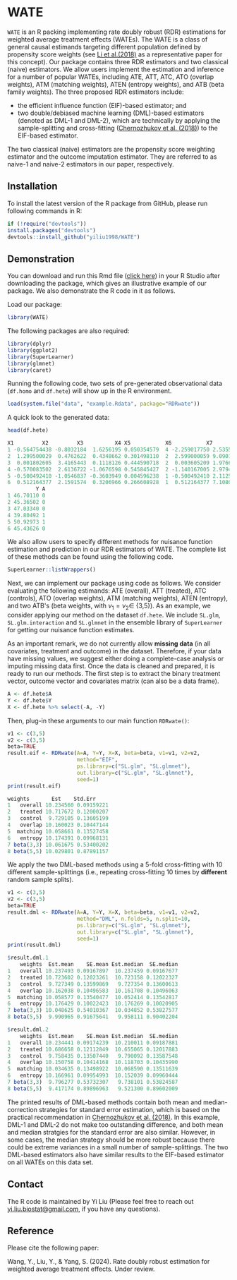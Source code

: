 # WATE
`WATE` is an R packing implementing rate doubly robust (RDR) estimations for weighted average treatment effects (WATEs). The WATE is a class of general causal estimands targeting different population defined by propensity score weights (see [Li et al.(2018)](https://www.tandfonline.com/doi/full/10.1080/01621459.2016.1260466) as a representative paper for this concept). Our package contains three RDR estimators and two classical (naive) estimators. We allow users implement the estimation and inference for a number of popular WATEs, including ATE, ATT, ATC, ATO (overlap weights), ATM (matching weights), ATEN (entropy weights), and ATB (beta family weights). The three proposed RDR estimators include: 

* the efficient influence function (EIF)-based estimator; and
* two double/debiased machine learning (DML)-based estimators (denoted as DML-1 and DML-2), which are technically by applying the sample-splitting and cross-fitting ([Chernozhukov et al. (2018)](https://academic.oup.com/ectj/article/21/1/C1/5056401)) to the EIF-based estimator.

The two classical (naive) estimators are the propensity score weighting estimator and the outcome imputation estimator. They are referred to as naive-1 and naive-2 estimators in our paper, respectively. 

## Installation
To install the latest version of the R package from GitHub, please run following commands in R:

```r
if (!require("devtools"))
install.packages("devtools")
devtools::install_github("yiliu1998/WATE")
```

## Demonstration
You can download and run this Rmd file ([click here](https://github.com/yiliu1998/Rate-DR-WATE/tree/main/vignettes)) in your R Studio after downloading the package, which gives an illustrative example of our package. We also demonstrate the R code in it as follows. 

Load our package: 

```r
library(WATE)
```

The following packages are also required:

```r
library(dplyr)
library(ggplot2)
library(SuperLearner)
library(glmnet)
library(caret)
```

Running the following code, two sets of pre-generated observational data (`df.homo` and `df.hete`) will show up in the R environment. 

```r
load(system.file("data", "example.Rdata", package="RDRwate"))
```

A quick look to the generated data:

```r
head(df.hete)
```

```r
X1         X2         X3          X4 X5           X6           X7          X8
1 -0.564754438 -0.8032184  1.6256195 0.050354579  4 -2.259017750 2.535584e-03  1.81448472
2  1.299500029  0.4762622  0.4348662 0.301498110  2  2.599000059 9.090111e-02  1.23780539
3  0.001802605  3.4165443  0.1118126 0.444590718  2  0.003605209 1.976609e-01  0.01231736
4 -0.570083502  2.6136722 -1.0676598 0.545845427  2 -1.140167005 2.979472e-01 -2.98002280
5 -0.500492410 -1.0546837 -0.3603949 0.004596238  1 -0.500492410 2.112541e-05  0.52786117
6  0.512164377  2.1591574  0.3206966 0.266608928  1  0.512164377 7.108032e-02  1.10584351
         Y A
1 46.70110 0
2 45.36502 0
3 47.03340 0
4 39.80492 1
5 50.92973 1
6 45.43626 0
```

We also allow users to specify different methods for nuisance function estimation and prediction in our RDR estimators of WATE. The complete list of these methods can be found using the following code. 

```r
SuperLearner::listWrappers()
```

Next, we can implement our package using code as follows. We consider evaluating the following estimands: ATE (overall), ATT (treated), ATC (controls), ATO (overlap weights), ATM (matching weights), ATEN (entropy), and two ATB's (beta weights, with $\nu_1=\nu_2\in$ {3,5}). As an example, we consider applying our method on the dataset `df.hete`. We include `SL.glm`, `SL.glm.interaction` and `SL.glmnet` in the ensemble library of `SuperLearner` for getting our nuisance function estimates. 

As an important remark, we do not currently allow **missing data** (in all covariates, treatment and outcome) in the dataset. Therefore, if your data have missing values, we suggest either doing a complete-case analysis or imputing missing data first. Once the data is cleaned and prepared, it is ready to run our methods. The first step is to extract the binary treatment vector, outcome vector and covariates matrix (can also be a data frame). 

```r
A <- df.hete$A
Y <- df.hete$Y
X <- df.hete %>% select(-A, -Y)
```

Then, plug-in these arguments to our main function `RDRwate()`: 

```r
v1 <- c(3,5)
v2 <- c(3,5)
beta=TRUE
result.eif <- RDRwate(A=A, Y=Y, X=X, beta=beta, v1=v1, v2=v2,
                      method="EIF", 
                      ps.library=c("SL.glm", "SL.glmnet"),
                      out.library=c("SL.glm", "SL.glmnet"),
                      seed=1)
print(result.eif)
```

```r
weights       Est    Std.Err
1   overall 10.234560 0.09159221
2   treated 10.717672 0.12000207
3   control  9.729105 0.13605199
4   overlap 10.160023 0.10447144
5  matching 10.058661 0.13527458
6   entropy 10.174391 0.09968131
7 beta(3,3) 10.061675 0.53400202
8 beta(5,5) 10.029801 0.87891157
```

We apply the two DML-based methods using a 5-fold cross-fitting with 10 different sample-splittings (i.e., repeating cross-fitting 10 times by **different** random sample splits). 

```r
v1 <- c(3,5)
v2 <- c(3,5)
beta=TRUE
result.dml <- RDRwate(A=A, Y=Y, X=X, beta=beta, v1=v1, v2=v2,
                      method="DML", n.folds=5, n.split=10, 
                      ps.library=c("SL.glm", "SL.glmnet"),
                      out.library=c("SL.glm", "SL.glmnet"),
                      seed=1)
print(result.dml)
```

```r
$result.dml.1
    weights  Est.mean    SE.mean Est.median  SE.median
1   overall 10.237493 0.09167897  10.237459 0.09167677
2   treated 10.723602 0.12023261  10.723158 0.12022327
3   control  9.727349 0.13599869   9.727354 0.13600613
4   overlap 10.162038 0.10496583  10.161708 0.10496063
5  matching 10.058577 0.13540477  10.052414 0.13542817
6   entropy 10.176429 0.10022423  10.176269 0.10020905
7 beta(3,3) 10.048625 0.54010367  10.034852 0.53827577
8 beta(5,5)  9.990965 0.91675641   9.958111 0.90402204

$result.dml.2
    weights  Est.mean    SE.mean Est.median  SE.median
1   overall 10.234441 0.09174239  10.210011 0.09187881
2   treated 10.686658 0.12112849  10.655065 0.12017883
3   control  9.758435 0.13507440   9.790092 0.13587548
4   overlap 10.150758 0.10414168  10.118703 0.10435990
5  matching 10.034635 0.13498922  10.068590 0.13511639
6   entropy 10.166961 0.09954993  10.152039 0.09960444
7 beta(3,3)  9.796277 0.53732307   9.738101 0.53824587
8 beta(5,5)  9.417174 0.89896963   9.521300 0.89602009
```

The printed results of DML-based methods contain both mean and median-correction strategies for standard error estimation, which is based on the practical recommendation in [Chernozhukov et al. (2018)](https://academic.oup.com/ectj/article/21/1/C1/5056401). In this example, DML-1 and DML-2 do not make too outstanding difference, and both mean and median stratgies for the standard error are also similar. However, in some cases, the median strategy should be more robust because there could be extreme variances in a small number of sample-splittings. The two DML-based estimators also have similar results to the EIF-based estimator on all WATEs on this data set. 

## Contact 
The R code is maintained by Yi Liu (Please feel free to reach out yi.liu.biostat@gmail.com, if you have any questions).

## Reference
Please cite the following paper:

Wang, Y., Liu, Y., & Yang, S. (2024). Rate doubly robust estimation for weighted average treatment effects. Under review. 
